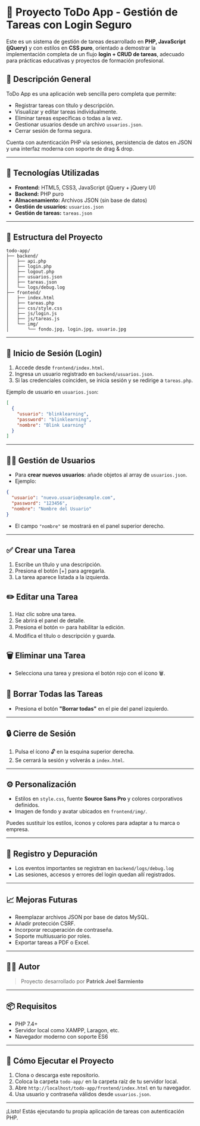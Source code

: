 # 📝 Proyecto ToDo App - Gestión de Tareas con Login Seguro

Este es un sistema de gestión de tareas desarrollado en **PHP, JavaScript (jQuery)** y con estilos en **CSS puro**, orientado a demostrar la implementación completa de un flujo **login + CRUD de tareas**, adecuado para prácticas educativas y proyectos de formación profesional.

## 📌 Descripción General

ToDo App es una aplicación web sencilla pero completa que permite:
- Registrar tareas con título y descripción.
- Visualizar y editar tareas individualmente.
- Eliminar tareas específicas o todas a la vez.
- Gestionar usuarios desde un archivo `usuarios.json`.
- Cerrar sesión de forma segura.

Cuenta con autenticación PHP vía sesiones, persistencia de datos en JSON y una interfaz moderna con soporte de drag & drop.

---

## 🚀 Tecnologías Utilizadas

- **Frontend:** HTML5, CSS3, JavaScript (jQuery + jQuery UI)
- **Backend:** PHP puro
- **Almacenamiento:** Archivos JSON (sin base de datos)
- **Gestión de usuarios:** `usuarios.json`
- **Gestión de tareas:** `tareas.json`

---

## 📂 Estructura del Proyecto

```
todo-app/
├── backend/
│   ├── api.php
│   ├── login.php
│   ├── logout.php
│   ├── usuarios.json
│   ├── tareas.json
│   └── logs/debug.log
├── frontend/
│   ├── index.html
│   ├── tareas.php
│   ├── css/style.css
│   ├── js/login.js
│   ├── js/tareas.js
│   └── img/
│       └── fondo.jpg, login.jpg, usuario.jpg
```

---

## 🔐 Inicio de Sesión (Login)

1. Accede desde `frontend/index.html`.
2. Ingresa un usuario registrado en `backend/usuarios.json`.
3. Si las credenciales coinciden, se inicia sesión y se redirige a `tareas.php`.

Ejemplo de usuario en `usuarios.json`:

```json
[
  {
    "usuario": "blinklearning",
    "password": "blinklearning",
    "nombre": "Blink Learning"
  }
]
```

---

## 🧑‍💼 Gestión de Usuarios

- Para **crear nuevos usuarios**: añade objetos al array de `usuarios.json`.
- Ejemplo:

```json
{
  "usuario": "nuevo.usuario@example.com",
  "password": "123456",
  "nombre": "Nombre del Usuario"
}
```

- El campo `"nombre"` se mostrará en el panel superior derecho.

---

## ✅ Crear una Tarea

1. Escribe un título y una descripción.
2. Presiona el botón [+] para agregarla.
3. La tarea aparece listada a la izquierda.

## ✏️ Editar una Tarea

1. Haz clic sobre una tarea.
2. Se abrirá el panel de detalle.
3. Presiona el botón ✏️ para habilitar la edición.
4. Modifica el título o descripción y guarda.

## 🗑️ Eliminar una Tarea

- Selecciona una tarea y presiona el botón rojo con el ícono 🗑️.

## 🧹 Borrar Todas las Tareas

- Presiona el botón **"Borrar todas"** en el pie del panel izquierdo.

---

## 🔒 Cierre de Sesión

1. Pulsa el ícono 🔓 en la esquina superior derecha.
2. Se cerrará la sesión y volverás a `index.html`.

---

## ⚙️ Personalización

- Estilos en `style.css`, fuente **Source Sans Pro** y colores corporativos definidos.
- Imagen de fondo y avatar ubicados en `frontend/img/`.

Puedes sustituir los estilos, íconos y colores para adaptar a tu marca o empresa.

---

## 🧪 Registro y Depuración

- Los eventos importantes se registran en `backend/logs/debug.log`
- Las sesiones, accesos y errores del login quedan allí registrados.

---

## 📈 Mejoras Futuras

- Reemplazar archivos JSON por base de datos MySQL.
- Añadir protección CSRF.
- Incorporar recuperación de contraseña.
- Soporte multiusuario por roles.
- Exportar tareas a PDF o Excel.

---

## 👨‍💻 Autor

> Proyecto desarrollado por **Patrick Joel Sarmiento** 

---

## 📦 Requisitos

- PHP 7.4+
- Servidor local como XAMPP, Laragon, etc.
- Navegador moderno con soporte ES6

---

## 🚀 Cómo Ejecutar el Proyecto

1. Clona o descarga este repositorio.
2. Coloca la carpeta `todo-app/` en la carpeta raíz de tu servidor local.
3. Abre `http://localhost/todo-app/frontend/index.html` en tu navegador.
4. Usa usuario y contraseña válidos desde `usuarios.json`.

---

¡Listo! Estás ejecutando tu propia aplicación de tareas con autenticación PHP.